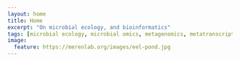 ```yaml
---
layout: home
title: Home
excerpt: "On microbial ecology, and bioinformatics"
tags: [microbial ecology, microbial omics, metagenomics, metatranscriptomics, metaepitranscriptomics]
image:
  feature: https://merenlab.org/images/eel-pond.jpg
---
```



